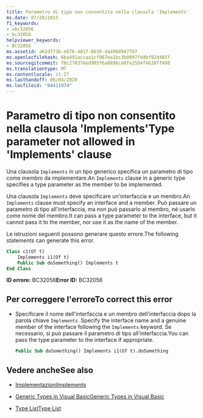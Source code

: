 ```yaml
---
title: Parametro di tipo non consentito nella clausola 'Implements'
ms.date: 07/20/2015
f1_keywords:
- vbc32056
- bc32056
helpviewer_keywords:
- BC32056
ms.assetid: a62d773b-e878-4817-8638-da49849477d7
ms.openlocfilehash: 6ba491accaa1cf067ea1bc3b0097fd4bf92d485f
ms.sourcegitcommit: f8c270376ed905f6a8896ce0fe25b4f4b38ff498
ms.translationtype: MT
ms.contentlocale: it-IT
ms.lasthandoff: 06/04/2020
ms.locfileid: "84411974"
---
```

# <a name="type-parameter-not-allowed-in-implements-clause"></a><span data-ttu-id="183f7-102">Parametro di tipo non consentito nella clausola 'Implements'</span><span class="sxs-lookup"><span data-stu-id="183f7-102">Type parameter not allowed in 'Implements' clause</span></span>
<span data-ttu-id="183f7-103">Una clausola `Implements` in un tipo generico specifica un parametro di tipo come membro da implementare.</span><span class="sxs-lookup"><span data-stu-id="183f7-103">An `Implements` clause in a generic type specifies a type parameter as the member to be implemented.</span></span>  
  
 <span data-ttu-id="183f7-104">Una clausola `Implements` deve specificare un'interfaccia e un membro.</span><span class="sxs-lookup"><span data-stu-id="183f7-104">An `Implements` clause must specify an interface and a member.</span></span> <span data-ttu-id="183f7-105">Può passare un parametro di tipo all'interfaccia, ma non può passarlo al membro, né usarlo come nome del membro.</span><span class="sxs-lookup"><span data-stu-id="183f7-105">It can pass a type parameter to the interface, but it cannot pass it to the member, nor use it as the name of the member.</span></span>  
  
 <span data-ttu-id="183f7-106">Le istruzioni seguenti possono generare questo errore.</span><span class="sxs-lookup"><span data-stu-id="183f7-106">The following statements can generate this error.</span></span>  
  
```vb  
Class c1(Of t)  
    Implements i1(Of t)  
    Public Sub doSomething() Implements t  
End Class  
```  
  
 <span data-ttu-id="183f7-107">**ID errore:** BC32056</span><span class="sxs-lookup"><span data-stu-id="183f7-107">**Error ID:** BC32056</span></span>  
  
## <a name="to-correct-this-error"></a><span data-ttu-id="183f7-108">Per correggere l'errore</span><span class="sxs-lookup"><span data-stu-id="183f7-108">To correct this error</span></span>  
  
- <span data-ttu-id="183f7-109">Specificare il nome dell'interfaccia e un membro dell'interfaccia dopo la parola chiave `Implements` .</span><span class="sxs-lookup"><span data-stu-id="183f7-109">Specify the interface name and a genuine member of the interface following the `Implements` keyword.</span></span> <span data-ttu-id="183f7-110">Se necessario, si può passare il parametro di tipo all'interfaccia.</span><span class="sxs-lookup"><span data-stu-id="183f7-110">You can pass the type parameter to the interface if appropriate.</span></span>  
  
    ```vb  
    Public Sub doSomething() Implements i1(Of t).doSomething  
    ```  
  
## <a name="see-also"></a><span data-ttu-id="183f7-111">Vedere anche</span><span class="sxs-lookup"><span data-stu-id="183f7-111">See also</span></span>

- [<span data-ttu-id="183f7-112">Implementazioni</span><span class="sxs-lookup"><span data-stu-id="183f7-112">Implements</span></span>](../language-reference/statements/implements-clause.md)

- [<span data-ttu-id="183f7-113">Generic Types in Visual Basic</span><span class="sxs-lookup"><span data-stu-id="183f7-113">Generic Types in Visual Basic</span></span>](../programming-guide/language-features/data-types/generic-types.md)
- [<span data-ttu-id="183f7-114">Type List</span><span class="sxs-lookup"><span data-stu-id="183f7-114">Type List</span></span>](../language-reference/statements/type-list.md)

